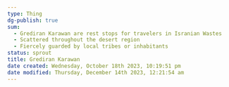 ```yaml
---
type: Thing
dg-publish: true
sum:
  - Grediran Karawan are rest stops for travelers in Isranian Wastes
  - Scattered throughout the desert region
  - Fiercely guarded by local tribes or inhabitants
status: sprout
title: Grediran Karawan
date created: Wednesday, October 18th 2023, 10:19:51 pm
date modified: Thursday, December 14th 2023, 12:21:54 am
---
```

